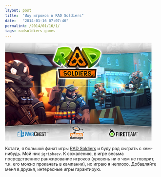 ```yaml
---
layout: post
title:  "Ищу игроков в RAD Soldiers"
date:   "2014-01-16 07:07:46"
permalink: /2014/01/16/1/
tags: radsoldiers games
---
```

![screenshot](/assets/static/rad-soldiers-screenshot-1.jpg)

Кстати, я большой фанат игры
[RAD Soldiers](http://www.warchest.com/games/radsoldiers) и буду рад
сыграть с кем-нибудь.  Мой ник `igrishaev`. К сожалению, в игре весьма
посредственное ранжирование игроков (уровень ни о чем не говорит,
т.к. его можно прокачать в кампании), но играю я неплохо. Добавляйте
меня в друзья, интересные игры гарантирую.
